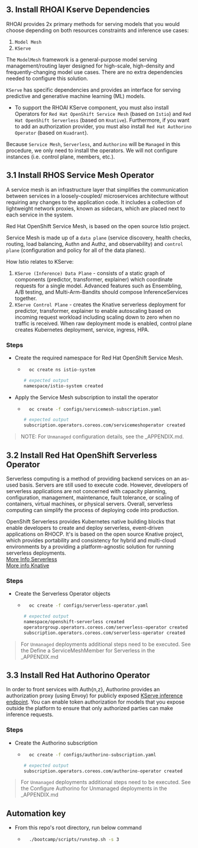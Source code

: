 ## 3. Install RHOAI Kserve Dependencies

RHOAI provides 2x primary methods for serving models that you would choose depending on both resources constraints and inference use cases:

1. `Model Mesh`
1. `KServe`

The `ModelMesh` framework is a general-purpose model serving management/routing layer designed for high-scale, high-density and frequently-changing model use cases. There are no extra dependencies needed to configure this solution.

`KServe` has specific dependencies and provides an interface for serving predictive and generative machine learning (ML) models.

- To support the RHOAI KServe component, you must also install Operators for `Red Hat OpenShift Service Mesh` (based on `Istio`) and `Red Hat OpenShift Serverless` (based on  `Knative`). Furthermore, if you want to add an authorization provider, you must also install `Red Hat Authorino Operator` (based on `Kuadrant`).

Because `Service Mesh`, `Serverless`, and `Authorino` will be `Managed` in this procedure, we only need to install the operators. We will not configure instances (i.e. control plane, members, etc.).

## 3.1 Install RHOS Service Mesh Operator
A service mesh is an infrastructure layer that simplifies the communication between services in a loosely-coupled/ microservices architecture without requiring any changes to the application code. It includes a collection of lightweight network proxies, known as sidecars, which are placed next to each service in the system.

Red Hat OpenShift Service Mesh, is based on the open source Istio project.

Service Mesh is made up of a `data plane` (service discovery, health checks, routing, load balancing, Authn and Authz, and observability) and `control plane` (configuration and policy for all of the data planes).

How Istio relates to KServe:

1. `KServe (Inference) Data Plane` - consists of a static graph of components (predictor, transformer, explainer) which coordinate requests for a single model. Advanced features such as Ensembling, A/B testing, and Multi-Arm-Bandits should compose InferenceServices together.
1. `KServe Control Plane` - creates the Knative serverless deployment for predictor, transformer, explainer to enable autoscaling based on incoming request workload including scaling down to zero when no traffic is received. When raw deployment mode is enabled, control plane creates Kubernetes deployment, service, ingress, HPA.

### Steps

- Create the required namespace for Red Hat OpenShift Service Mesh.

    - ```sh
        oc create ns istio-system
        ```

         ```sh
        # expected output
        namespace/istio-system created
        ```
- Apply the Service Mesh subscription to install the operator

    - ```sh
        oc create -f configs/servicemesh-subscription.yaml
        ```

         ```sh
        # expected output
        subscription.operators.coreos.com/servicemeshoperator created
        ```

>NOTE: For `Unmanaged` configuration details, see the _APPENDIX.md.

## 3.2 Install Red Hat OpenShift Serverless Operator

Serverless computing is a method of providing backend services on an as-used basis. Servers are still used to execute code. However, developers of serverless applications are not concerned with capacity planning, configuration, management, maintenance, fault tolerance, or scaling of containers, virtual machines, or physical servers. Overall, serverless computing can simplify the process of deploying code into production.

OpenShift Serverless provides Kubernetes native building blocks that enable developers to create and deploy serverless, event-driven applications on RHOCP. It's is based on the open source Knative project, which provides portability and consistency for hybrid and multi-cloud environments by a providing a platform-agnostic solution for running serverless deployments.   
[More Info Serverless](https://docs.redhat.com/en/documentation/red_hat_openshift_serverless/1.33/html/about_openshift_serverless/about-serverless)     
[More info Knative](https://access.redhat.com/documentation/en-us/red_hat_openshift_ai_self-managed/2.10/html/serving_models/serving-large-models_serving-large-models#creating-a-knative-serving-instance_serving-large-models)

### Steps

- Create the Serverless Operator objects

    - ```sh
        oc create -f configs/serverless-operator.yaml
        ```

        ```sh
        # expected output
        namespace/openshift-serverless created
        operatorgroup.operators.coreos.com/serverless-operator created
        subscription.operators.coreos.com/serverless-operator created
        ```

>For `Unmanaged` deployments additional steps need to be executed. See the Define a ServiceMeshMember for Serverless in the _APPENDIX.md

## 3.3 Install Red Hat Authorino Operator

In order to front services with Auth{n,z}, Authorino provides an authorization proxy (using Envoy) for publicly  exposed [KServe inference endpoint](https://access.redhat.com/documentation/en-us/red_hat_openshift_ai_self-managed/2.10/html/serving_models/serving-large-models_serving-large-models#manually-adding-an-authorization-provider_serving-large-models). You can enable token authorization for models that you expose outside the platform to ensure that only authorized parties can make inference requests.

### Steps

- Create the Authorino subscription
    
    - ```sh
        oc create -f configs/authorino-subscription.yaml
        ```

        ```sh
        # expected output
        subscription.operators.coreos.com/authorino-operator created
        ```

>For `Unmanaged` deployments additional steps need to be executed. See the Configure Authorino for Unmanaged deployments in the _APPENDIX.md

## Automation key

- From this repo's root directory, run below command
    - ```sh
        ./bootcamp/scripts/runstep.sh -s 3
        ```